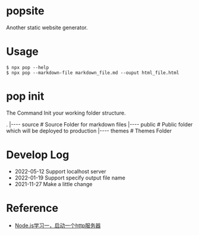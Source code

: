 # popsite

Another static website generator.

# Usage

```
$ npx pop --help
$ npx pop --markdown-file markdown_file.md --ouput html_file.html
```

# pop init

The Command Init your working folder structure.

.
|---- source    # Source Folder for markdown files
|---- public    # Public folder which will be deployed to production
|---- themes    # Themes Folder

# Develop Log

* 2022-05-12    Support localhost server
* 2022-01-19    Support specify output file name
* 2021-11-27    Make a little change

# Reference

* [Node.js学习一，启动一个http服务器](https://www.jianshu.com/p/5e1b407b1a9d)